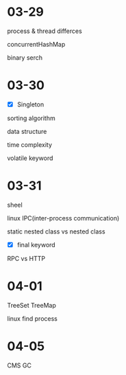 # 03-29

process & thread differces

concurrentHashMap

binary serch 

# 03-30

- [x] Singleton


sorting algorithm

data structure

time complexity

volatile keyword

# 03-31

sheel

linux IPC(inter-process communication)

static nested class vs nested class

- [x] final keyword


RPC vs HTTP

# 04-01

TreeSet TreeMap

linux find process

# 04-05

CMS GC



